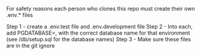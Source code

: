 For safety reasons each person who clones this repo must create their own .env.* files

Step 1 - create a .env.test file and .env.development file
Step 2 - Into each, add PGDATABASE=, with the correct database name for that environment (see /db/setup.sql for the database names)
Step 3 - Make sure these files are in the git ignore